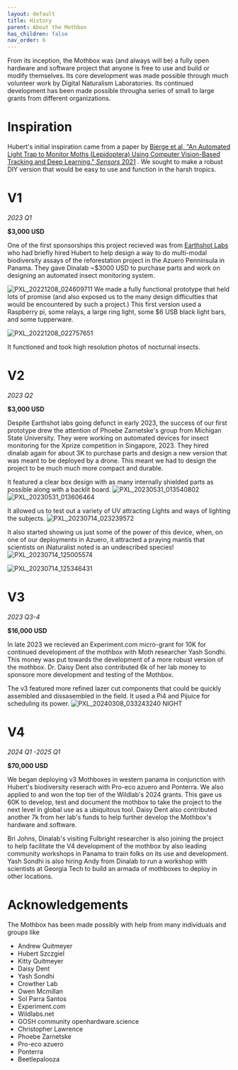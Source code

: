 ```yaml
---
layout: default
title: History
parent: About the Mothbox
has_children: false
nav_order: 6
---
```


From its inception, the Mothbox was (and always will be) a fully open hardware and software project that anyone is free to use and build or modify themselves. Its core development was made possible through much volunteer work by Digital Naturalism Laboratories. Its continued development has been made possible througha series of small to large grants from different organizations.

# Inspiration
Hubert's initial inspiration came from a paper by [Bjerge et al, "An Automated Light Trap
to Monitor Moths (Lepidoptera)
Using Computer Vision-Based
Tracking and Deep Learning." *Sensors*
2021](https://drive.google.com/file/d/1TweP9fMVRzXd51A6yHtfUynRnI5pbyCh/view?usp=sharing) .  We sought to make a robust DIY version that would be easy to use and function in the harsh tropics.

# V1 
*2023 Q1*

**$3,000 USD**

One of the first sponsorships this project recieved was from [Earthshot Labs](https://www.earthshot.eco/) who had briefly hired Hubert to help design a way to do multi-modal biodiversity assays of the reforestation project in the Azuero Penninsula in Panama.
They gave Dinalab ~$3000 USD to purchase parts and work on designing an automated insect monitoring system.

![PXL_20221208_024609711](https://github.com/Digital-Naturalism-Laboratories/Mothbox/assets/742627/fdea7945-7053-4329-8039-768c978b8eaa)
We made a fully functional prototype that held lots of promise (and also exposed us to the many design difficulties that would be encountered by such a project.)
This first version used a Raspberry pi, some relays, a large ring light, some $6 USB black light bars, and some tupperware.

![PXL_20221208_022757651](https://github.com/Digital-Naturalism-Laboratories/Mothbox/assets/742627/ccbf8729-2d49-4bec-b8f1-3653392454e1)

It functioned and took high resolution photos of nocturnal insects.

# V2
*2023 Q2*

**$3,000 USD**

Despite Earthshot labs going defunct in early 2023, the success of our first prototype drew the attention of Phoebe Zarnetske's group from Michigan State University. They were working on automated devices for insect monitoring for the Xprize competition in Singapore, 2023. They hired dinalab again for about 3K to purchase parts and design a new version that was meant to be deployed by a drone. This meant we had to design the project to be much much more compact and durable.

It featured a clear box design with as many internally shielded parts as possible along with a backlit board.
![PXL_20230531_013540802](https://github.com/Digital-Naturalism-Laboratories/Mothbox/assets/742627/ac11c942-184d-4d53-bebc-eeee264d3449)
![PXL_20230531_013606464](https://github.com/Digital-Naturalism-Laboratories/Mothbox/assets/742627/81f078d8-a5e1-4108-9cc9-df86b80519e3)

It allowed us to test out a variety of UV attracting Lights and ways of lighting the subjects.
![PXL_20230714_023239572](https://github.com/Digital-Naturalism-Laboratories/Mothbox/assets/742627/77688f7a-a436-40e3-a73e-fc778037b07c)

It also started showing us just some of the power of this device, when, on one of our deployments in Azuero, it attracted a praying mantis that scientists on iNaturalist noted is an undescribed species!
![PXL_20230714_125005574](https://github.com/Digital-Naturalism-Laboratories/Mothbox/assets/742627/eb20e389-15dd-4a3b-a416-2592116de3be)

![PXL_20230714_125346431](https://github.com/Digital-Naturalism-Laboratories/Mothbox/assets/742627/1eb57ad0-3ca3-44d6-b6e5-53bb21569990)



# V3
*2023 Q3-4*

**$16,000 USD**

In late 2023 we recieved an Experiment.com micro-grant for 10K for continued development of the mothbox with Moth researcher Yash Sondhi. This money was put towards the development of a more robust version of the mothbox. Dr. Daisy Dent also contributed 6k of her lab money to sponsore more development and testing of the Mothbox.

The v3 featured more refined lazer cut components that could be quickly assembled and dissasembled in the field. It used a Pi4 and Pijuice for scheduling its power.
![PXL_20240308_033243240 NIGHT](https://github.com/Digital-Naturalism-Laboratories/Mothbox/assets/742627/88267578-e909-4a7c-b93d-7ade287dd59f)



# V4
*2024 Q1 -2025 Q1*

**$70,000 USD**


We began deploying v3 Mothboxes in western panama in conjunction with Hubert's biodiversity reserach with Pro-eco azuero and Ponterra. We also applied to and won the top tier of the Wildlab's 2024 grants. This gave us 60K to develop, test and document the mothbox to take the project to the next level in global use as a ubiquitous tool. Daisy Dent also contributed another 7k from her lab's funds to help further develop the Mothbox's hardware and software.

Bri Johns, Dinalab's visiting Fulbright researcher is also joining the project to help facilitate the V4 development of the mothbox by also leading community workshops in Panama to train folks on its use and development. Yash Sondhi is also hiring Andy from Dinalab to run a workshop with scientists at Georgia Tech to build an armada of mothboxes to deploy in other locations.


# Acknowledgements

The Mothbox has been made possibly with help from many individuals and groups like 
* Andrew Quitmeyer
* Hubert Szczgiel
* Kitty Quitmeyer
* Daisy Dent
* Yash Sondhi
* Crowther Lab
* Owen Mcmillan
* Sol Parra Santos
* Experiment.com
* Wildlabs.net
* GOSH community openhardware.science
* Christopher Lawrence
* Phoebe Zarnetske
* Pro-eco azuero
* Ponterra
* Beetlepalooza

